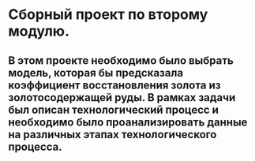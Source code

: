﻿# Сборный проект по второму модулю.
## В этом проекте необходимо было выбрать модель, которая бы предсказала коэффициент восстановления золота из золотосодержащей руды. В рамках задачи был описан технологический процесс и необходимо было проанализировать данные на различных этапах технологического процесса.

